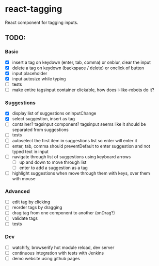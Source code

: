 # react-tagging
React component for tagging inputs.

## TODO:
### Basic
- [X] insert a tag on keydown (enter, tab, comma) or onblur, clear the input
- [X] delete a tag on keydown (backspace / delete) or onclick of button
- [X] input placeholder
- [X] input autosize while typing
- [ ] tests
- [ ] make entire tagsinput container clickable, how does i-like-robots do it?

### Suggestions
- [X] display list of suggestions onInputChange
- [X] select suggestion, insert as tag
- [ ] container? tagsinput component? tagsinput seems like it should be separated from suggestions
- [ ] tests
- [ ] autoselect the first item in suggestions list so enter will enter it
- [ ] enter, tab, comma should preventDefault to enter suggestion and not typed text in input
- [ ] navigate through list of suggestions using keyboard arrows
  - [ ] up and down to move through list
  - [ ] enter to add a suggestion as a tag
- [ ] highlight suggestions when move through them with keys, over them with mouse

### Advanced
- [ ] edit tag by clicking
- [ ] reorder tags by dragging
- [ ] drag tag from one component to another (onDrag?)
- [ ] validate tags
- [ ] tests

### Dev
- [ ] watchify, browserify hot module reload, dev server
- [ ] continuous integration with tests with Jenkins
- [ ] demo website using github pages

